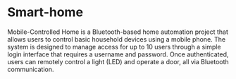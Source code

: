 # Smart-home
Mobile-Controlled Home is a Bluetooth-based home automation project that allows users to control basic household devices using a mobile phone. The system is designed to manage access for up to 10 users through a simple login interface that requires a username and password. Once authenticated, users can remotely control a light (LED) and operate a door, all via Bluetooth communication.

